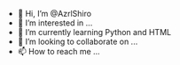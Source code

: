- 👋 Hi, I’m @AzrlShiro
- 👀 I’m interested in ...
- 🌱 I’m currently learning Python and HTML
- 💞️ I’m looking to collaborate on ...
- 📫 How to reach me ...

<!---
AzrlShiro/AzrlShiro is a ✨ special ✨ repository because its `README.md` (this file) appears on your GitHub profile.
You can click the Preview link to take a look at your changes.
--->
